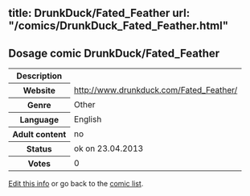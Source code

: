 title: DrunkDuck/Fated_Feather
url: "/comics/DrunkDuck_Fated_Feather.html"
---
Dosage comic DrunkDuck/Fated_Feather
-----------------------------------------

<table class="comicinfo">
<tr>
<th>Description</th><td></td>
</tr>
<tr>
<th>Website</th><td><a href="http://www.drunkduck.com/Fated_Feather/">http://www.drunkduck.com/Fated_Feather/</a></td>
</tr>
<tr>
<th>Genre</th><td>Other</td>
</tr>
<tr>
<th>Language</th><td>English</td>
</tr>
<tr>
<th>Adult content</th><td>no</td>
</tr>
<tr>
<th>Status</th><td>ok on 23.04.2013</td>
</tr>
<tr>
<th>Votes</th><td>0</div></td>
</tr>
</table>

[Edit this info](/comics/DrunkDuck_Fated_Feather_edit.html) or go back to the [comic list](../comic-index.html).
